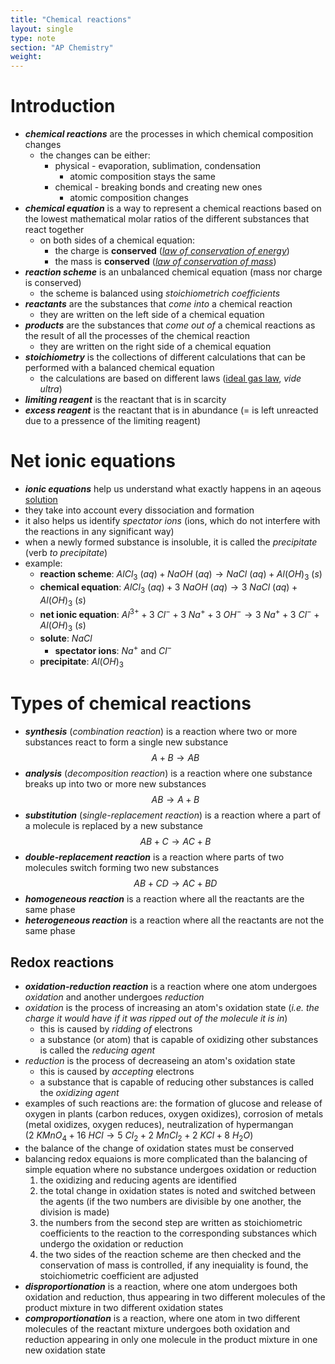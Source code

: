 ```yaml
---
title: "Chemical reactions"
layout: single
type: note
section: "AP Chemistry"
weight: 
---
```


# Introduction
- **_chemical reactions_** are the processes in which chemical composition changes
    - the changes can be either:
        - physical - evaporation, sublimation, condensation
            - atomic composition stays the same
        - chemical - breaking bonds and creating new ones
            - atomic composition changes
- **_chemical equation_** is a way to represent a chemical reactions based on the lowest mathematical molar ratios of the different substances that react together
    - on both sides of a chemical equation:
        - the charge is **conserved** (_[law of conservation of energy](https://en.wikipedia.org/wiki/Conservation_of_energy)_)
        - the mass is **conserved** (_[law of conservation of mass](https://en.wikipedia.org/wiki/Conservation_of_mass)_)
- **_reaction scheme_** is an unbalanced chemical equation (mass nor charge is conserved)
    - the scheme is balanced using _stoichiometrich coefficients_
- **_reactants_** are the substances that _come into_ a chemical reaction
    - they are written on the left side of a chemical equation
- **_products_** are the substances that _come out of_ a chemical reactions as the result of all the processes of the chemical reaction
    - they are written on the right side of a chemical equation
- **_stoichiometry_** is the collections of different calculations that can be performed with a balanced chemical equation
    - the calculations are based on different laws ([ideal gas law](/notes/research/chemistry/ap-chemistry/intermolecular-forces-and-properties/the-ideal-gas-law), _vide ultra_)
- **_limiting reagent_** is the reactant that is in scarcity
- **_excess reagent_** is the reactant that is in abundance (= is left unreacted due to a pressence of the limiting reagent)
# Net ionic equations
- **_ionic equations_** help us understand what exactly happens in an aqeous [solution](/notes/research/chemistry/ap-chemistry/intermolecular-forces-and-properties/mixtures-and-solutions)
- they take into account every dissociation and formation
- it also helps us identify _spectator ions_ (ions, which do not interfere with the reactions in any significant way)
- when a newly formed substance is insoluble, it is called the _precipitate_ (verb _to precipitate_)
- example:
    - **reaction scheme**: $AlCl_3\ (aq)+NaOH\ (aq)\longrightarrow NaCl\ (aq)+Al(OH)_3\ (s)$
    - **chemical equation**: $AlCl_3\ (aq)+3\ NaOH\ (aq)\longrightarrow 3\ NaCl\ (aq)+Al(OH)_3\ (s)$
    - **net ionic equation**: $Al^{3+}+3\ Cl^-+3\ Na^++3\ OH^-\longrightarrow 3\ Na^++3\ Cl^-+Al(OH)_3\ (s)$
    - **solute**: $NaCl$
        - **spectator ions**: $Na^+$ and $Cl^-$
    - **precipitate**: $Al(OH)_3$
# Types of chemical reactions
- **_synthesis_** (_combination reaction_) is a reaction where two or more substances react to form a single new substance
$$A+B\longrightarrow AB$$
- **_analysis_** (_decomposition reaction_) is a reaction where one substance breaks up into two or more new substances
$$AB\longrightarrow A+B$$
- **_substitution_** (_single-replacement reaction_) is a reaction where a part of a molecule is replaced by a new substance
$$AB+C\longrightarrow AC+B$$
- **_double-replacement reaction_** is a reaction where parts of two molecules switch forming two new substances
$$AB+CD\longrightarrow AC+BD$$
- **_homogeneous reaction_** is a reaction where all the reactants are the same phase
- **_heterogeneous reaction_** is a reaction where all the reactants are not the same phase
## Redox reactions
- **_oxidation-reduction reaction_** is a reaction where one atom undergoes _oxidation_ and another undergoes _reduction_
- _oxidation_ is the process of increasing an atom's oxidation state (_i.e. the charge it would have if it was ripped out of the molecule it is in_)
    - this is caused by _ridding of_ electrons
    - a substance (or atom) that is capable of oxidizing other substances is called the _reducing agent_
- _reduction_ is the process of decreaseing an atom's oxidation state
    - this is caused by _accepting_ electrons
    - a substance that is capable of reducing other substances is called the _oxidizing agent_
- examples of such reactions are: the formation of glucose and release of oxygen in plants (carbon reduces, oxygen oxidizes), corrosion of metals (metal oxidizes, oxygen reduces), neutralization of hypermangan ($2\ KMnO_4+16\ HCl\longrightarrow 5\ Cl_2+2\ MnCl_2+2\ KCl+8\ H_2O$)
- the balance of the change of oxidation states must be conserved
- balancing redox equaions is more complicated than the balancing of simple equation where no substance undergoes oxidation or reduction
    1. the oxidizing and reducing agents are identified
    2. the total change in oxidation states is noted and switched between the agents (if the two numbers are divisible by one another, the division is made)
    3. the numbers from the second step are written as stoichiometric coefficients to the reaction to the corresponding substances which undergo the oxidation or reduction
    4. the two sides of the reaction scheme are then checked and the conservation of mass is controlled, if any inequiality is found, the stoichiometric coefficient are adjusted
- **_disproportionation_** is a reaction, where one atom undergoes both oxidation and reduction, thus appearing in two different molecules of the product mixture in two different oxidation states
- **_comproportionation_** is a reaction, where one atom in two different molecules of the reactant mixture undergoes both oxidation and reduction appearing in only one molecule in the product mixture in one new oxidation state